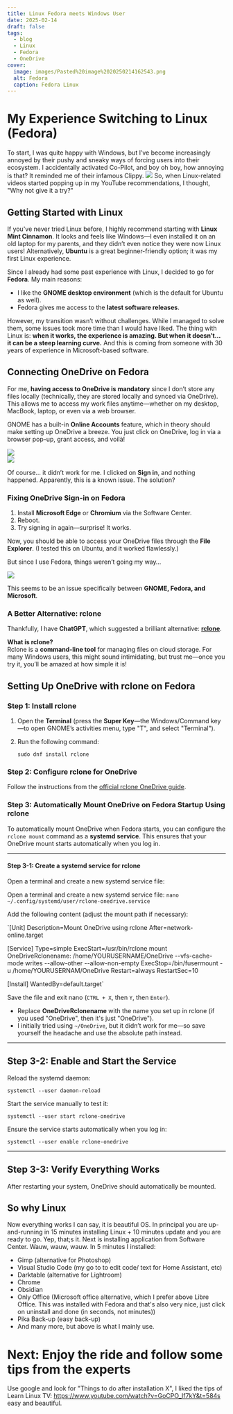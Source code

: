 ```yaml
---
title: Linux Fedora meets Windows User
date: 2025-02-14
draft: false
tags:
  - blog
  - Linux
  - Fedora
  - OneDrive
cover:
  image: images/Pasted%20image%2020250214162543.png
  alt: Fedora
  caption: Fedora Linux
---
```

# My Experience Switching to Linux (Fedora)
To start, I was quite happy with Windows, but I’ve become increasingly annoyed by their pushy and sneaky ways of forcing users into their ecosystem. I accidentally activated Co-Pilot, and boy oh boy, how annoying is that? It reminded me of their infamous Clippy.
![](attachments/Pasted%20image%2020250214144748.png)
So, when Linux-related videos started popping up in my YouTube recommendations, I thought, "Why not give it a try?"

## Getting Started with Linux

If you've never tried Linux before, I highly recommend starting with **Linux Mint Cinnamon**. It looks and feels like Windows—I even installed it on an old laptop for my parents, and they didn’t even notice they were now Linux users! Alternatively, **Ubuntu** is a great beginner-friendly option; it was my first Linux experience.

Since I already had some past experience with Linux, I decided to go for **Fedora**. My main reasons:

- I like the **GNOME desktop environment** (which is the default for Ubuntu as well).
- Fedora gives me access to the **latest software releases**.

However, my transition wasn’t without challenges. While I managed to solve them, some issues took more time than I would have liked. The thing with Linux is: **when it works, the experience is amazing. But when it doesn’t… it can be a steep learning curve.** And this is coming from someone with 30 years of experience in Microsoft-based software.

## **Connecting OneDrive on Fedora**

For me, **having access to OneDrive is mandatory** since I don’t store any files locally (technically, they are stored locally and synced via OneDrive). This allows me to access my work files anytime—whether on my desktop, MacBook, laptop, or even via a web browser.

GNOME has a built-in **Online Accounts** feature, which in theory should make setting up OneDrive a breeze. You just click on OneDrive, log in via a browser pop-up, grant access, and voilà!

![](attachments/Pasted%20image%2020250214150041.png)  
![](attachments/Pasted%20image%2020250214151512.png)

Of course… it didn’t work for me. I clicked on **Sign in**, and nothing happened. Apparently, this is a known issue. The solution?

### **Fixing OneDrive Sign-in on Fedora**

1. Install **Microsoft Edge** or **Chromium** via the Software Center.
2. Reboot.
3. Try signing in again—surprise! It works.

Now, you should be able to access your OneDrive files through the **File Explorer**. (I tested this on Ubuntu, and it worked flawlessly.)

But since I use Fedora, things weren’t going my way…

![](attachments/Pasted%20image%2020250214152140.png)


This seems to be an issue specifically between **GNOME, Fedora, and Microsoft**.

### **A Better Alternative: rclone**

Thankfully, I have **ChatGPT**, which suggested a brilliant alternative: [**rclone**](https://rclone.org/).

**What is rclone?**  
Rclone is a **command-line tool** for managing files on cloud storage. For many Windows users, this might sound intimidating, but trust me—once you try it, you’ll be amazed at how simple it is!
## **Setting Up OneDrive with rclone on Fedora**

### **Step 1: Install rclone**

1. Open the **Terminal** (press the **Super Key**—the Windows/Command key—to open GNOME’s activities menu, type "T", and select "Terminal").

2. Run the following command:

    `sudo dnf install rclone`

### **Step 2: Configure rclone for OneDrive**

Follow the instructions from the [official rclone OneDrive guide](https://rclone.org/onedrive/).


### Step 3: Automatically Mount OneDrive on Fedora Startup Using rclone

To automatically mount OneDrive when Fedora starts, you can configure the `rclone mount` command as a **systemd service**. This ensures that your OneDrive mount starts automatically when you log in.

---
#### **Step 3-1: Create a systemd service for rclone**  
Open a terminal and create a new systemd service file:

Open a terminal and create a new systemd service file:
`nano ~/.config/systemd/user/rclone-onedrive.service`

Add the following content (adjust the mount path if necessary):

`[Unit] 
Description=Mount OneDrive using rclone 
After=network-online.target

[Service] 
Type=simple 
ExecStart=/usr/bin/rclone mount OneDriveRclonename: /home/YOURUSERNAME/OneDrive --vfs-cache-mode writes --allow-other --allow-non-empty
ExecStop=/bin/fusermount -u /home/YOURUSERNAM/OneDrive Restart=always RestartSec=10  

[Install] WantedBy=default.target`

Save the file and exit nano (`CTRL + X`, then `Y`, then `Enter`). 

- Replace **OneDriveRclonename** with the name you set up in rclone (if you used "OneDrive", then it's just "OneDrive").
- I initially tried using `~/OneDrive`, but it didn’t work for me—so save yourself the headache and use the absolute path instead.

---

## **Step 3-2: Enable and Start the Service**

Reload the systemd daemon:

`systemctl --user daemon-reload`

Start the service manually to test it:

`systemctl --user start rclone-onedrive`

Ensure the service starts automatically when you log in:

`systemctl --user enable rclone-onedrive`

---

## **Step 3-3: Verify Everything Works**

After restarting your system, OneDrive should automatically be mounted. 

## So why Linux
Now everything works I can say, it is beautiful OS. In principal you are up-and-running in 15 minutes installing Linux + 10 minutes update and you are ready to go. Yep, that;s it. Next is installing application from Software Center. Wauw, wauw, wauw. In 5 minutes I installed:
- Gimp (alternative for Photoshop)
- Visual Studio Code (my go to to edit code/ text for Home Assistant, etc)
- Darktable (alternative for Lightroom)
- Chrome
- Obsidian
- Only Office (Microsoft office alternative, which I prefer above Libre Office. This was installed with Fedora and that's also very nice, just click on uninstall and done (in seconds, not minutes))
- Pika Back-up (easy back-up)
- And many more, but above is what I mainly use. 

# Next: Enjoy the ride and follow some tips from the experts
Use google and look for "Things to do after installation X", I liked the tips of Learn Linux TV: https://www.youtube.com/watch?v=GoCPO_If7kY&t=584s easy and beautiful. 

